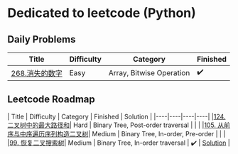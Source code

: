 # Dedicated to leetcode (Python)

## Daily Problems

| Title | Difficulty | Category | Finished |
|----|----|----|----|
|[268.消失的数字](https://leetcode-cn.com/problems/missing-number/)| Easy | Array, Bitwise Operation | :heavy_check_mark: |

## Leetcode Roadmap

| Title | Difficulty | Category | Finished | Solution |
|----|----|----|----|
|[124. 二叉树中的最大路径和](https://leetcode-cn.com/problems/binary-tree-maximum-path-sum/)| Hard | Binary Tree, Post-order traversal |  |  |
|[105. 从前序与中序遍历序列构造二叉树](https://leetcode-cn.com/problems/construct-binary-tree-from-preorder-and-inorder-traversal/)| Medium | Binary Tree, In-order, Pre-order |  |  |
|[99. 恢复二叉搜索树](https://leetcode-cn.com/problems/recover-binary-search-tree/)| Medium | Binary Tree, In-order traversal | :heavy_check_mark: | [Solution](./recover-binary-search-tree.py) |
